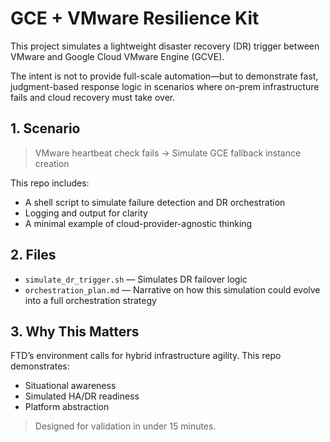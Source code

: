 # GCE + VMware Resilience Kit

This project simulates a lightweight disaster recovery (DR) trigger between VMware and Google Cloud VMware Engine (GCVE).

The intent is not to provide full-scale automation—but to demonstrate fast, judgment-based response logic in scenarios where on-prem infrastructure fails and cloud recovery must take over.

## 1. Scenario

> VMware heartbeat check fails → Simulate GCE fallback instance creation

This repo includes:

- A shell script to simulate failure detection and DR orchestration
- Logging and output for clarity
- A minimal example of cloud-provider-agnostic thinking

## 2. Files

- `simulate_dr_trigger.sh` — Simulates DR failover logic
- `orchestration_plan.md` — Narrative on how this simulation could evolve into a full orchestration strategy

## 3. Why This Matters

FTD’s environment calls for hybrid infrastructure agility. This repo demonstrates:
- Situational awareness
- Simulated HA/DR readiness
- Platform abstraction

> Designed for validation in under 15 minutes.

